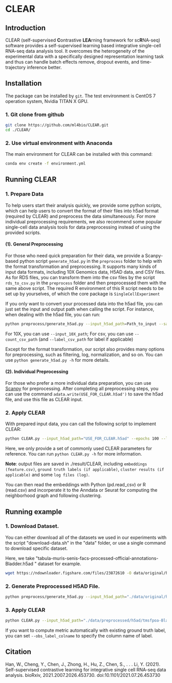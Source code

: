 # CLEAR

## Introduction

CLEAR (self-supervised **C**ontrastive **LEA**rning framework for sc**R**NA-seq) software provides a self-supervised learning based integrative single-cell RNA-seq data analysis tool. It overcomes the heterogeneity of the experimental data with a specifically designed representation learning task and thus can handle batch effects remove, dropout events, and time-trajectory inference better.

## Installation

The package can be installed by `git`. The test environment is CentOS 7 operation system, Nvidia TITAN X GPU.

### 1. Git clone from github

```bash
git clone https://github.com/ml4bio/CLEAR.git
cd ./CLEAR/
```

### 2. Use virtual environment with Anaconda
The main environment for CLEAR can be installed with this command:
```bash
conda env create -f environment.yml
```

## Running CLEAR

### 1. Prepare Data

To help users start their analysis quickly, we provide some python scripts, 
which can help users to convert the format of their files into h5ad format (required by CLEAR) and preprocess the data simultaneously.
For more individual preprocessing requirements, we also recommend some popular single-cell data analysis tools for data preprocessing instead of using the provided scripts.

#### (1). General Preprocessing

For those who need quick preparation for their data, we provide a Scanpy-based python script `generate_h5ad.py` in the `preprocess` folder to help with the format transformation and preprocessing.
It supports many kinds of input data formats, including 10X Genomics data, H5AD data, and CSV files. 
As for RDS files, you can transform them into the csv files by the script `rds_to_csv.py` in the `preprocess` folder and then preprocessed them with the same above script.
The required R environment of this R script needs to be set up by yourselves, of which the core package is `SingleCellExperiment`

If you only want to convert your processed data into the h5ad file, you can just set the input and output path when calling the script. For instance, when dealing with the h5ad file, you can run:
```bash
python preprocess/generate_h5ad.py --input_h5ad_path=Path_to_input --save_h5ad_dir=Path_to_Save_Folder
```
For 10X, you can use `--input_10X_path`; For csv, you can use `--count_csv_path` (and `--label_csv_path` for label if applicable)

Except for the format transformation, our script also provides many options for preprocessing, such as filtering, log, normalization, and so on. 
You can use `python generate_h5ad.py -h` for more details.

#### (2). Individual Preprocessing

For those who prefer a more individual data preparation, you can use [Scanpy](https://scanpy-tutorials.readthedocs.io/en/latest/) for preprocessing.
After completing all preprocessing steps, you can use the command `adata.write(USE_FOR_CLEAR.h5ad')` to save the h5ad file, and use this file as CLEAR input.

### 2. Apply CLEAR

With prepared input data, you can call the following script to implement CLEAR:
```bash
python CLEAR.py --input_h5ad_path="USE_FOR_CLEAR.h5ad" --epochs 100 --lr 0.01 --batch_size 512 --pcl_r 1024 --cos --gpu 0
```
Here, we only provide a set of commonly used CLEAR parameters for reference. You can run `python CLEAR.py -h` for more information.

**Note**: output files are saved in ./result/CLEAR, including `embeddings (feature.csv)`, `ground truth labels (if applicable)`, `cluster results (if applicable)` and some `log files (log)`.

You can then read the embeddings with Python (pd.read_csv) or R (read.csv) and incorperate it to the Anndata or Seurat for computing the neighborhood graph and following clustering.

## Running example

### 1. Download Dataset.

You can either download all of the datasets we used in our experiments with the script "download-data.sh" in the "data" folder, or use a single command to download specific dataset.

Here, we take "tabula-muris-senis-facs-processed-official-annotations-Bladder.h5ad " dataset for example.
```bash
wget https://ndownloader.figshare.com/files/23872610 -O data/original/h5ad/tmsfpoa-Bladder.h5ad
```

### 2. Generate Preprocessed H5AD File.
```bash
python preprocess/generate_h5ad.py --input_h5ad_path="./data/original/h5ad/tmsfpoa-Bladder.h5ad" --save_h5ad_dir="./data/preprocessed/h5ad/" --log
```

### 3. Apply CLEAR
```bash
python CLEAR.py --input_h5ad_path="./data/preprocessed/h5ad/tmsfpoa-Bladder_preprocessed.h5ad" --epochs 100 --lr 1 --batch_size 512 --pcl_r 1024 --cos --gpu 0
```
If you want to compute metric automatically with existing ground truth label, you can set `--obs_label_colname` to specify the column name of label.

## Citation

Han, W., Cheng, Y., Chen, J., Zhong, H., Hu, Z., Chen, S., . . . Li, Y. (2021). Self-supervised contrastive learning for integrative single cell RNA-seq data analysis. bioRxiv, 2021.2007.2026.453730. doi:10.1101/2021.07.26.453730

